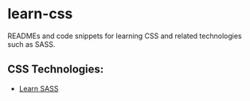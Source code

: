 # learn-css
READMEs and code snippets for learning CSS and related technologies such as SASS.

## CSS Technologies:
- [Learn SASS](../sass)
